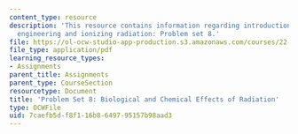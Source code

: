 ```yaml
---
content_type: resource
description: 'This resource contains information regarding introduction to nuclear
  engineering and ionizing radiation: Problem set 8.'
file: https://ol-ocw-studio-app-production.s3.amazonaws.com/courses/22-01-introduction-to-nuclear-engineering-and-ionizing-radiation-fall-2016/7caefb5df8f116b8649795157b98aad3_MIT22_01F16_ProblemSet8.pdf
file_type: application/pdf
learning_resource_types:
- Assignments
parent_title: Assignments
parent_type: CourseSection
resourcetype: Document
title: 'Problem Set 8: Biological and Chemical Effects of Radiation'
type: OCWFile
uid: 7caefb5d-f8f1-16b8-6497-95157b98aad3
---
```

